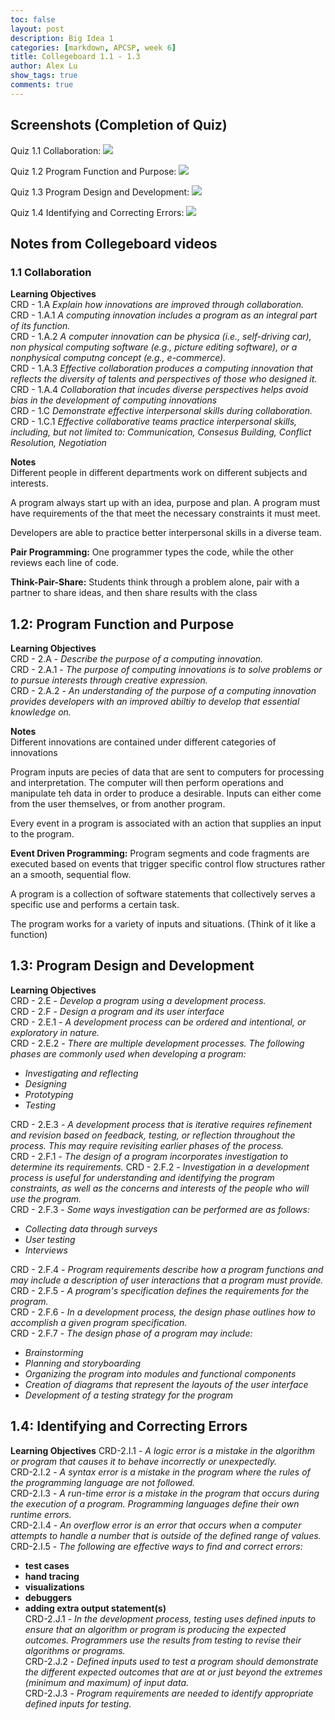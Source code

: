 ```yaml
---
toc: false
layout: post
description: Big Idea 1
categories: [markdown, APCSP, week 6]
title: Collegeboard 1.1 - 1.3
author: Alex Lu
show_tags: true
comments: true
---
```


## Screenshots (Completion of Quiz)
Quiz 1.1 Collaboration:
![]({{site.baseurl}}/images/1-1_quiz.png " ")

Quiz 1.2 Program Function and Purpose:
![]({{site.baseurl}}/images/1-2_quiz.png " ")

Quiz 1.3 Program Design and Development:
![]({{site.baseurl}}/images/1-3_quiz.png " ")

Quiz 1.4 Identifying and Correcting Errors:
![]({{site.baseurl}}/images/1-4_quiz.png " ")

## Notes from Collegeboard videos   

### 1.1 Collaboration
**Learning Objectives**  
CRD - 1.A *Explain how innovations are improved through collaboration.*  
CRD - 1.A.1 *A computing innovation includes a program as an integral part of its function.*  
CRD - 1.A.2 *A computer innovation can be physica (i.e., self-driving car), non physical computing software (e.g., picture editing software), or a nonphysical computng concept (e.g., e-commerce).*  
CRD - 1.A.3 *Effective collaboration produces a computing innovation that reflects the diversity of talents and perspectives of those who designed it.*  
CRD - 1.A.4 *Collaboration that incudes diverse perspectives helps avoid bias in the development of computing innovations*  
CRD - 1.C *Demonstrate effective interpersonal skills during collaboration.*  
CRD - 1.C.1 *Effective collaborative teams practice interpersonal skills, including, but not limited to: Communication, Consesus Building, Conflict Resolution, Negotiation*  
  
**Notes**  
Different people in different departments work on different subjects and interests.  

A program always start up with an idea, purpose and plan. A program must have requirements of the that meet the necessary constraints it must meet.  

Developers are able to practice better interpersonal skills in a diverse team.  

**Pair Programming:** One programmer types the code, while the other reviews each line of code.  
  
**Think-Pair-Share:** Students think through a problem alone, pair with a partner to share ideas, and then share results with the class  

## 1.2: Program Function and Purpose
**Learning Objectives**  
CRD - 2.A - *Describe the purpose of a computing innovation.*  
CRD - 2.A.1 - *The purpose of computing innovations is to solve problems or to pursue interests through creative expression.*  
CRD - 2.A.2 - *An understanding of the purpose of a computing innovation provides developers with an improved abiltiy to develop that essential knowledge on.*  

**Notes**  
Different innovations are contained under different categories of innovations  

Program inputs are pecies of data that are sent to computers for processing and interpretation. The computer will then perform operations and manipulate teh data in order to produce a desirable. Inputs can either come from the user themselves, or from another program.  

Every event in a program is associated with an action that supplies an input to the program.  

**Event Driven Programming:** Program segments and code fragments are executed based on events that trigger specific control flow structures rather an a smooth, sequential flow.  

A program is a collection of software statements that collectively serves a specific use and performs a certain task.

The program works for a variety of inputs and situations. (Think of it like a function)

## 1.3: Program Design and Development
**Learning Objectives**  
CRD - 2.E - *Develop a program using a development process.*  
CRD - 2.F - *Design a program and its user interface*  
CRD - 2.E.1 - *A development process can be ordered and intentional, or exploratory in nature.*  
CRD - 2.E.2 - *There are multiple development processes. The following phases are commonly used when developing a program:*  
- *Investigating and reflecting*  
- *Designing*  
- *Prototyping*  
- *Testing*

CRD - 2.E.3 - *A development process that is iterative requires refinement and revision based on feedback, testing, or reflection throughout the process. This may require revisiting earlier phases of the process.*  
CRD - 2.F.1 - *The design of a program incorporates investigation to determine its requirements.*
CRD - 2.F.2 - *Investigation in a development process is useful for understanding and identifying the program constraints, as well as the concerns and interests of the people who will use the program.*  
CRD - 2.F.3 - *Some ways investigation can be performed are as follows:*
- *Collecting data through surveys*
- *User testing*  
- *Interviews*  

CRD - 2.F.4 - *Program requirements describe how a program functions and may include a description of user interactions that a program must provide.*  
CRD - 2.F.5 - *A program's specification defines the requirements for the program.*  
CRD - 2.F.6 - *In a development process, the design phase outlines how to accomplish a given program specification.*  
CRD - 2.F.7 - *The design phase of a program may include:*
- *Brainstorming*
- *Planning and storyboarding*
- *Organizing the program into modules and functional components*  
- *Creation of diagrams that represent the layouts of the user interface*  
- *Development of a testing strategy for the program*  

## 1.4: Identifying and Correcting Errors
**Learning Objectives**
CRD-2.I.1 - *A logic error is a mistake in the algorithm or program that causes it to behave incorrectly or unexpectedly.*  
CRD-2.I.2 - *A syntax error is a mistake in the program where the rules of the programming language are not followed.*  
CRD-2.I.3 - *A run-time error is a mistake in the program that occurs during the execution of a program. Programming languages define their own runtime errors.*  
CRD-2.I.4 - *An overflow error is an error that occurs when a computer attempts to handle a number that is outside of the defined range of values.*
CRD-2.I.5 - *The following are effective ways to find and correct errors:*
- **test cases**  
- **hand tracing**
- **visualizations**
- **debuggers**
- **adding extra output statement(s)**  
CRD-2.J.1 - *In the development process, testing uses defined inputs to ensure that an algorithm or program is producing the expected outcomes. Programmers use the results from testing to revise their algorithms or programs.*  
CRD-2.J.2 - *Defined inputs used to test a program should demonstrate the different expected outcomes that are at or just beyond the extremes (minimum and maximum) of input data.*  
CRD-2.J.3 - *Program requirements are needed to identify appropriate defined inputs for testing.*  